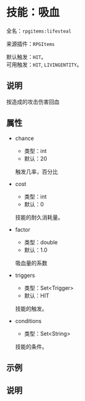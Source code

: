 # 技能：吸血

<!-- 本文件是通过游戏内 `/rpgitem gen-wiki` 命令生成的。 -->
<!-- 请只在对应的 "beginCustomXXXX" 与 "endCustomXXXX" 间编辑。  -->
<!-- 如果您想修改技能或其属性的描述， -->
<!-- 请修改 "resources/lang/zh_CN.yml" 中对应的项。 -->

全名：`rpgitems:lifesteal`

来源插件：`RPGItems`

默认触发：`HIT`。  
可用触发：`HIT`, `LIVINGENTITY`。

<!-- beginCustomHeader -->
<!-- endCustomHeader -->

## 说明

按造成的攻击伤害回血
<!-- beginCustomDescription -->
<!-- endCustomDescription -->

## 属性

* chance

  * 类型：int
  * 默认：20

  触发几率，百分比

* cost

  * 类型：int
  * 默认：0

  技能的耐久消耗量。

* factor

  * 类型：double
  * 默认：1.0

  吸血量的系数

* triggers

  * 类型：Set&lt;Trigger&gt;
  * 默认：HIT

  技能的触发。

* conditions

  * 类型：Set&lt;String&gt;

  技能的条件。

<!-- beginCustomProperties -->
<!-- endCustomProperties -->

## 示例

<!-- beginCustomExample -->
<!-- endCustomExample -->

## 说明

<!-- beginCustomNote -->
<!-- endCustomNote -->